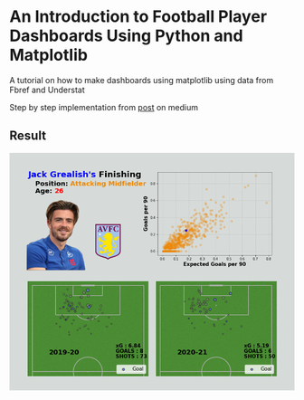 # An Introduction to Football Player Dashboards Using Python and Matplotlib

A tutorial on how to make dashboards using matplotlib using data from Fbref and Understat

Step by step implementation from [post](https://medium.com/geekculture/an-introduction-to-football-player-dashboards-using-python-and-matplotlib-eb5328dfe85f) on medium

## Result

![Jack Grealish xG Dashboards](grealish_dashboard.png "Jack Grealish xG Dashboards")
